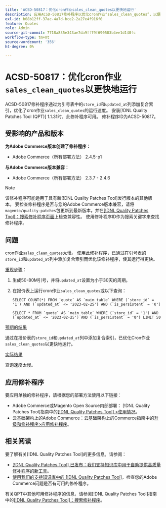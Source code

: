 ```yaml
---
title: 'ACSD-50817：优化cron作业sales_clean_quotes以更快地运行'
description: 应用ACSD-50817修补程序以优化cron作业“sales_clean_quotes”，以便通过在报价表的“store_id”和“updated_at”列中添加复合索引而更快地运行。
exl-id: b08b12ff-37ac-4a7d-bce2-2a27e4f916f0
feature: Quotes
role: Admin
source-git-commit: 7718a835e343ae7da9ff79f690503b4ee1d140fc
workflow-type: tm+mt
source-wordcount: '356'
ht-degree: 0%

---
```


# ACSD-50817：优化cron作业`sales_clean_quotes`以更快地运行

ACSD-50817修补程序通过为引号表中的`store_id`和`updated_at`列添加复合索引，优化了cron作业`sales_clean_quotes`的运行速度。 安装[!DNL Quality Patches Tool (QPT)] 1.1.31时，此修补程序可用。 修补程序ID为ACSD-50817。

## 受影响的产品和版本

**为Adobe Commerce版本创建了修补程序：**

* Adobe Commerce（所有部署方法） 2.4.5-p1

**与Adobe Commerce版本兼容：**

* Adobe Commerce（所有部署方法） 2.3.7 - 2.4.6

>[!NOTE]
>
>该修补程序可能适用于具有新[!DNL Quality Patches Tool]发行版本的其他版本。 要检查修补程序是否与您的Adobe Commerce版本兼容，请将`magento/quality-patches`包更新到最新版本，并在[[!DNL Quality Patches Tool]：搜索修补程序页面](https://experienceleague.adobe.com/tools/commerce-quality-patches/index.html)上检查兼容性。 使用修补程序ID作为搜索关键字来查找修补程序。

## 问题

cron作业`sales_clean_quotes`太慢。 使用此修补程序，已通过在引号表的`store_id`和`updated_at`列中添加复合索引而优化该修补程序，使其运行得更快。

<u>重现步骤</u>：

1. 生成50-80M引号，并将`updated_at`设置为小于30天的周期。
1. 在报价表上运行cron作业`sales_clean_quotes`或以下查询：

   ```cron
   SELECT COUNT(*) FROM `quote` AS `main_table` WHERE (`store_id` = '1') AND (`updated_at` <= '2023-02-25') AND (`is_persistent` = '0')
   
   SELECT * FROM `quote` AS `main_table` WHERE (`store_id` = '1') AND (`updated_at` <= '2023-02-25') AND (`is_persistent` = '0') LIMIT 50
   ```

<u>预期的结果</u>

通过在报价表的`store_id`和`updated_at`列中添加复合索引，已优化Cron作业`sales_clean_quotes`以更快地运行。

<u>实际结果</u>

查询速度太慢。

## 应用修补程序

要应用单独的修补程序，请根据您的部署方法使用以下链接：

* Adobe Commerce或Magento Open Source内部部署： [!DNL Quality Patches Tool]指南中的[[!DNL Quality Patches Tool] >使用情况](https://experienceleague.adobe.com/docs/commerce-operations/tools/quality-patches-tool/usage.html)。
* 云基础架构上的Adobe Commerce：云基础架构上的Commerce指南中的[升级和修补程序>应用修补程序](https://experienceleague.adobe.com/docs/commerce-cloud-service/user-guide/develop/upgrade/apply-patches.html)。

## 相关阅读

要了解有关[!DNL Quality Patches Tool]的更多信息，请参阅：

* [[!DNL Quality Patches Tool] 已发布：我们支持知识库中用于自助提供高质量修补程序的新工具](/help/announcements/adobe-commerce-announcements/magento-quality-patches-released-new-tool-to-self-serve-quality-patches.md)。
* [使用我们的支持知识库中的 [!DNL Quality Patches Tool]](/help/support-tools/patches-available-in-qpt-tool/check-patch-for-magento-issue-with-magento-quality-patches.md)，检查您的Adobe Commerce问题是否有可用的修补程序。

有关QPT中其他可用修补程序的信息，请参阅[!DNL Quality Patches Tool]指南中的[[!DNL Quality Patches Tool]：搜索修补程序](https://experienceleague.adobe.com/tools/commerce-quality-patches/index.html)。
